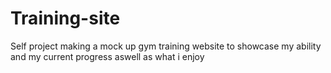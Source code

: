 # Training-site
Self project 
making a mock up gym training website to showcase my ability and my current progress aswell as what i enjoy
